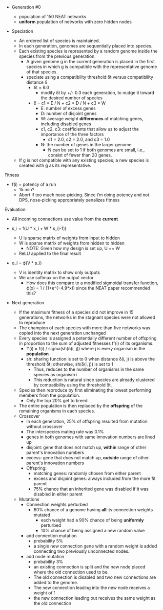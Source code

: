 ﻿- Generation #0
  - population of 150 NEAT networks
  - **uniform** population of networks with zero hidden nodes

- Speciation
  - An ordered list of species is maintained.
  - In each generation, genomes are sequentially placed into species. 
  - Each existing species is represented by a random genome inside the species from the previous generation. 
    - A given genome g in the current generation is placed in the first species in which g is compatible with the representative genome of that species. 
    - speciate using a compatibility threshold δt versus compatibility distance δ
      - δt = 6.0
	    - modify δt by +/- 0.3 each generation, to nudge it toward the desired number of species
      - δ = c1 * E / N + c2 * D / N + c3 * W
        - E: number of excess genes
        - D: number of disjoint genes
        - W: average weight **differences** of matching genes, including disabled genes
        - c1, c2, c3: coefficients that allow us to adjust the importance of the three factors
          - c1 = 2.0, c2 = 2.0, and c3 = 1.0
        - N: the number of genes in the larger genome
          - N can be set to 1 if both genomes are small, i.e., consist of fewer than 20 genes.
  - If g is not compatible with any existing species, a new species is created with g as its representative.

Fitness
  - f(i) = potency of a run
    - 15 min?
    - Abort if too much nose-picking. Since i'm doing potency and not DPS, nose-picking appropriately penalizes fitness

Evaluation
  - All incoming connections use value from the **current**
  - s_i = f(U * x_i + W * s_(i-1))
    - U is sparse matrix of weights from input to hidden
    - W is sparse matrix of weights from hidden to hidden
	  - NOTE: Given how my design is set up, U == W
	- ReLU applied to the final result
  - o_i = ϕ(V * s_i)
    - V is identity matrix to show only outputs
    - We use softmax on the output vector
	  - How does this compare to a modified sigmoidal transfer function, ϕ(x) = 1 / (1+e^(−4.9*x)) since the NEAT paper recommended this?
  
- Next generation
  - If the maximum fitness of a species did not improve in 15 generations, the networks in the stagnant species were not allowed to reproduce
  - The champion of each species with more than five networks was copied into the next generation unchanged
  - Every species is assigned a potentially different number of offspring in proportion to the sum of adjusted fitnesses f'(i) of its organisms.
    - f'(i) = f(i) / sigma(sh(δ(i, j)) where j is every organism in the **population**	
    - sh: sharing function is set to 0 when distance δ(i, j) is above the threshold δt; otherwise, sh(δ(i, j)) is set to 1
      - Thus, reduces to the number of organisms in the same species as organism i
      - This reduction is natural since species are already clustered by compatibility using the threshold δt.
  - Species then reproduce by first eliminating the lowest performing members from the population. 
    - Only the top 20% get to breed
  - The entire population is then replaced by the **offspring** of the remaining organisms in each species.
  - Crossover
    - In each generation, 25% of offspring resulted from mutation without crossover
    - The interspecies mating rate was 0.1%
    - genes in both genomes with same innovation numbers are lined up
    - disjoint: gene that does not match up, **within** range of other parent's innovation numbers
    - excess: gene that does not match up, **outside** range of other parent's innovation numbers
    - Offspring:
      - matching genes: randomly chosen from either parent
      - excess and disjoint genes: always included from the more fit parent
      - 75% chance that an inherited gene was disabled if it was disabled in either parent
  - Mutations
    - Connection weights perturbed
      - 80% chance of a genome having **all** its connection weights mutated
        - each weight had a 90% chance of being **uniformly** perturbed 
        - 10% chance of being assigned a new random value
    - add connection mutation
      - probability 5%
      - a single new connection gene with a random weight is added connecting two previously unconnected nodes. 
    - add node mutation
      - probability 3%
      - an existing connection is split and the new node placed where the old connection used to be. 
      - The old connection is disabled and two new connections are added to the genome. 
      - The new connection leading into the new node receives a weight of 1
      - the new connection leading out receives the same weight as the old connection
 